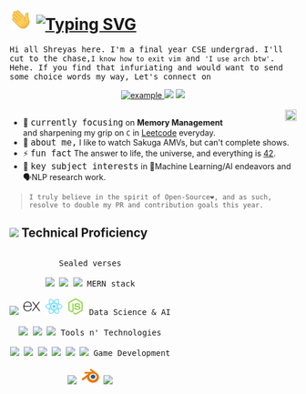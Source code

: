 <link rel="preconnect" href="https://fonts.googleapis.com">
<link rel="preconnect" href="https://fonts.gstatic.com" crossorigin>
<link href="https://fonts.googleapis.com/css2?family=Roboto+Mono:wght@500&display=swap" rel="stylesheet">

<h1>
<img src="https://raw.githubusercontent.com/KevinPatel04/KevinPatel04/master/Hi.gif" width="40px">
<a href="https://git.io/typing-svg"><img src="https://readme-typing-svg.herokuapp.com?font=Noto+Mono&size=30&pause=500&color=DA5581&vCenter=true&width=200&height=31&lines=Hi;%E0%A4%A8%E0%A4%AE%E0%A4%B8%E0%A5%8D%E0%A4%A4%E0%A5%87;hola;ol%C3%A1;bonjour;Hallo;%E3%81%93%E3%82%93%E3%81%AB%E3%81%A1%E3%81%AF;%D0%97%D0%B4%D1%80%D0%B0%D0%B2%D1%81%D1%82%D0%B2%D1%83%D0%B9%D1%82%D0%B5" alt="Typing SVG" /></a>
</h1>

<p style="font-family: 'Roboto Mono', monospace;">Hi all Shreyas here. I'm a final year CSE undergrad. I'll cut to the chase,<code>I know how to exit vim</code> and <code>'I use arch btw'</code>. Hehe.
If you find that infuriating and would want to send some choice words my way, Let's connect on</p>

<div align ="center">  
  <a href="https://twitter.com/FirePhoenix837" target="_blank">
      <img src="https://img.shields.io/badge/Twitter-1DA1F2.svg?style=for-the-badge&logo=twitter&logoColor=white" alt="example"/>
    </a>
  <a href = "mailto:yasdatta@gmail.com"><img src="https://img.shields.io/badge/-Gmail-%23333?style=for-the-badge&logo=gmail&logoColor=red" target="_blank"></a>
  <a href="https://www.linkedin.com/in/shreyas-datta-32bb041a1" target="_blank"><img src="https://img.shields.io/badge/-LinkedIn-%23333?style=for-the-badge&logo=linkedin&logoColor=0A66C2" target="_blank"></a> 
</div>

<br> 
<div align="right">
  <a href="https://open.spotify.com/user/314bzhg4drrvjnvmi3qemvfdvk6y">
    <img align='right' src="https://spotify-github-profile.vercel.app/api/view?uid=314bzhg4drrvjnvmi3qemvfdvk6y&cover_image=true&theme=default&bar_color=23a923&bar_color_cover=true)](https://github.com/kittinan/spotify-github-profile" width="20%" height="20%"/>
  </a>
</div>

<ul>
  <li>🌱 <span style="font-family: 'Roboto Mono', monospace; font-size: 15px">currently focusing</span> on <b>Memory Management</b> and sharpening my grip on <code>C</code> in <a href="https://leetcode.com/ShreyasDatta/">Leetcode</a> everyday.</li>
  <li>💬 <span style="font-family: 'Roboto Mono', monospace; font-size: 15px">about me,</span> I like to watch Sakuga AMVs, but can't complete shows.</li>
  <li>⚡ <span style="font-family: 'Roboto Mono', monospace; font-size: 15px">fun fact</span> The answer to life, the universe, and everything is <a href="https://www.amazon.com/Hitchhikers-Guide-Galaxy-Douglas-Adams/dp/0345391802">42</a>.</li>
  <li>📖 <span style="font-family: 'Roboto Mono', monospace; font-size: 15px">key subject interests</span> in 🤖Machine Learning/AI endeavors and 🗣️NLP research work.</li>
</ul>

<blockquote style="font-family: 'Roboto Mono', monospace; font-size: 12px">I truly believe in the spirit of Open-Source❤️, and as such, resolve to double my PR and contribution goals this year.</blockquote>

## <img src = "https://media2.giphy.com/media/QssGEmpkyEOhBCb7e1/giphy.gif?cid=ecf05e47a0n3gi1bfqntqmob8g9aid1oyj2wr3ds3mg700bl&rid=giphy.gif" width = 30px> Technical Proficiency
<p style="display: inline-block;" align="center">
  <kbd>
    <kbd>Sealed verses</kbd>
    <br>
    <br>
    <img width="30px" src="https://cdn.jsdelivr.net/gh/devicons/devicon/icons/python/python-plain.svg" /> 
    <img width="30px" src="https://cdn.jsdelivr.net/gh/devicons/devicon/icons/c/c-plain.svg" />
    <img width="26px" src="https://cdn.worldvectorlogo.com/logos/c.svg"/>
  </kbd>
  <kbd>
    <kbd>MERN stack</kbd>
    <br>
    <br>
    <img width="30px" src="https://cdn.jsdelivr.net/gh/devicons/devicon/icons/mongodb/mongodb-plain.svg"/>
    <img width="30px" src="https://raw.githubusercontent.com/devicons/devicon/1119b9f84c0290e0f0b38982099a2bd027a48bf1/icons/express/express-original.svg"/>
    <img width="30px" src="https://raw.githubusercontent.com/devicons/devicon/1119b9f84c0290e0f0b38982099a2bd027a48bf1/icons/react/react-original.svg"/>
    <img width="30px" src="https://raw.githubusercontent.com/devicons/devicon/1119b9f84c0290e0f0b38982099a2bd027a48bf1/icons/nodejs/nodejs-plain.svg" />   
  </kbd>
  <kbd>
    <kbd>Data Science & AI</kbd>
    <br>
    <br>
    <img width="30px" src="https://cdn.jsdelivr.net/gh/devicons/devicon/icons/tensorflow/tensorflow-original.svg" />
    <img width="30px" src="https://cdn.jsdelivr.net/gh/devicons/devicon/icons/numpy/numpy-original.svg" />
    <img width="30px" src="https://avatars.githubusercontent.com/u/21214473?s=200&v=4" />
  </kbd>
  <kbd>
    <kbd>Tools n' Technologies</kbd>
    <br>
    <br>
    <img width="30px" src="https://cdn.jsdelivr.net/gh/devicons/devicon/icons/heroku/heroku-plain.svg" />
    <img width="30px" src="https://cdn.jsdelivr.net/gh/devicons/devicon/icons/vscode/vscode-original.svg">
    <img width="30px" src="https://cdn.jsdelivr.net/gh/devicons/devicon/icons/mysql/mysql-plain.svg" />
    <img width="30px" src="https://www.svgrepo.com/show/354202/postman-icon.svg" />
    <img width="30px" src="https://cdn.jsdelivr.net/gh/devicons/devicon/icons/html5/html5-original.svg"> 
    <img width="30px" src="https://cdn.jsdelivr.net/gh/devicons/devicon/icons/css3/css3-plain.svg" />
  </kbd>
   <kbd>
    <kbd>Game Development</kbd>
    <br>
    <br>
    <img width="30px" src="https://cdn.jsdelivr.net/gh/devicons/devicon/icons/unity/unity-original.svg" />
    <img width="30px" src="https://raw.githubusercontent.com/devicons/devicon/1119b9f84c0290e0f0b38982099a2bd027a48bf1/icons/blender/blender-original.svg" />
    <img width="30px" src="https://www.svgrepo.com/show/329985/aseprite.svg" />
  </kbd>
</p>

<!--
**ShreyasDatta/shreyasdatta** is a ✨ _special_ ✨ repository because its `README.md` (this file) appears on your GitHub profile.

Here are some ideas to get you started:

- 🔭 I’m currently working on ...
- 🌱 I’m currently learning ...
- 👯 I’m looking to collaborate on ...
- 🤔 I’m looking for help with ...
- 💬 Ask me about ...
- 📫 How to reach me: ...
- 😄 Pronouns: ...
- ⚡ Fun fact: ...
-->
